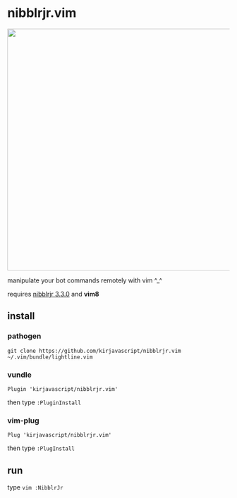 # nibblrjr.vim

<p align="center">
  <img width="864" height="549" src="http://kirjava.xyz/nibblrjr.vim.gif">

  manipulate your bot commands remotely with vim ^_^
</p>

requires [nibblrjr 3.3.0](https://github.com/kirjavascript/nibblrjr) and **vim8**

## install

### pathogen

    git clone https://github.com/kirjavascript/nibblrjr.vim ~/.vim/bundle/lightline.vim

### vundle

```vim
Plugin 'kirjavascript/nibblrjr.vim'
```

then type `:PluginInstall`

### vim-plug

```vim
Plug 'kirjavascript/nibblrjr.vim'
```

then type `:PlugInstall`

## run

type ```vim
:NibblrJr```

